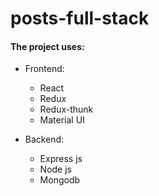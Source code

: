 # posts-full-stack

#### The project uses:

- Frontend:

  - React
  - Redux
  - Redux-thunk
  - Material UI

- Backend:
  - Express js
  - Node js
  - Mongodb
